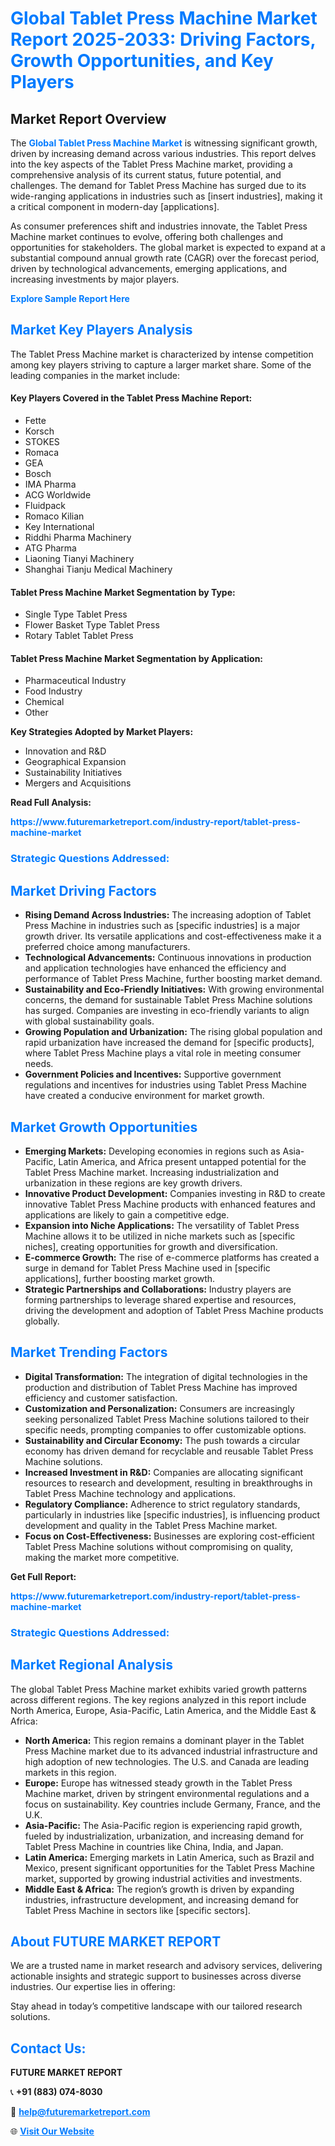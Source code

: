 <h1 style="color: #007BFF;">Global Tablet Press Machine Market Report 2025-2033: Driving Factors, Growth Opportunities, and Key Players</h1>

<section id="overview">
<h2>Market Report Overview</h2>
<p>The <a href="https://www.futuremarketreport.com/industry-report/tablet-press-machine-market" style="color: #007BFF; text-decoration: none;"><strong>Global Tablet Press Machine Market</strong></a> is witnessing significant growth, driven by increasing demand across various industries. This report delves into the key aspects of the Tablet Press Machine market, providing a comprehensive analysis of its current status, future potential, and challenges. The demand for Tablet Press Machine has surged due to its wide-ranging applications in industries such as [insert industries], making it a critical component in modern-day [applications].</p>
<p>As consumer preferences shift and industries innovate, the Tablet Press Machine market continues to evolve, offering both challenges and opportunities for stakeholders. The global market is expected to expand at a substantial compound annual growth rate (CAGR) over the forecast period, driven by technological advancements, emerging applications, and increasing investments by major players.</p>
</section>

<section id="overview">
<p><a href="https://www.futuremarketreport.com/request-sample/reportId=85630" style="color: #007BFF; text-decoration: none;"><strong>Explore Sample Report Here</strong></a></p>
</section>

<section id="key-players">
<h2 style="color: #007BFF;">Market Key Players Analysis</h2>
<p>The Tablet Press Machine market is characterized by intense competition among key players striving to capture a larger market share. Some of the leading companies in the market include:</p>
<h4>Key Players Covered in the Tablet Press Machine Report:</h4>
<ul><li>Fette</li><li>Korsch</li><li>STOKES</li><li>Romaca</li><li>GEA</li><li>Bosch</li><li>IMA Pharma</li><li>ACG Worldwide</li><li>Fluidpack</li><li>Romaco Kilian</li><li>Key International</li><li>Riddhi Pharma Machinery</li><li>ATG Pharma</li><li>Liaoning Tianyi Machinery</li><li>Shanghai Tianju Medical Machinery</li></ul>
<h4>Tablet Press Machine Market Segmentation by Type:</h4>
<ul><li>Single Type Tablet Press</li><li>Flower Basket Type Tablet Press</li><li>Rotary Tablet Tablet Press</li></ul>

<h4>Tablet Press Machine Market Segmentation by Application:</h4>
<ul><li>Pharmaceutical Industry</li><li>Food Industry</li><li>Chemical</li><li>Other</li></ul>
<p><strong>Key Strategies Adopted by Market Players:</strong></p>
<ul>
<li>Innovation and R&D</li>
<li>Geographical Expansion</li>
<li>Sustainability Initiatives</li>
<li>Mergers and Acquisitions</li>
</ul>
</section>

<section>
<p><strong>Read Full Analysis: </strong></p><a href="https://www.futuremarketreport.com/industry-report/tablet-press-machine-market" style="color: #007BFF; text-decoration: none;"><strong>https://www.futuremarketreport.com/industry-report/tablet-press-machine-market</strong></a>
<h3 style="color: #007BFF;">Strategic Questions Addressed:</h3>
</section>

<section id="driving-factors">
<h2 style="color: #007BFF;">Market Driving Factors</h2>
<ul>
<li><strong>Rising Demand Across Industries:</strong> The increasing adoption of Tablet Press Machine in industries such as [specific industries] is a major growth driver. Its versatile applications and cost-effectiveness make it a preferred choice among manufacturers.</li>
<li><strong>Technological Advancements:</strong> Continuous innovations in production and application technologies have enhanced the efficiency and performance of Tablet Press Machine, further boosting market demand.</li>
<li><strong>Sustainability and Eco-Friendly Initiatives:</strong> With growing environmental concerns, the demand for sustainable Tablet Press Machine solutions has surged. Companies are investing in eco-friendly variants to align with global sustainability goals.</li>
<li><strong>Growing Population and Urbanization:</strong> The rising global population and rapid urbanization have increased the demand for [specific products], where Tablet Press Machine plays a vital role in meeting consumer needs.</li>
<li><strong>Government Policies and Incentives:</strong> Supportive government regulations and incentives for industries using Tablet Press Machine have created a conducive environment for market growth.</li>
</ul>
</section>

<section id="growth-opportunities">
<h2 style="color: #007BFF;">Market Growth Opportunities</h2>
<ul>
<li><strong>Emerging Markets:</strong> Developing economies in regions such as Asia-Pacific, Latin America, and Africa present untapped potential for the Tablet Press Machine market. Increasing industrialization and urbanization in these regions are key growth drivers.</li>
<li><strong>Innovative Product Development:</strong> Companies investing in R&D to create innovative Tablet Press Machine products with enhanced features and applications are likely to gain a competitive edge.</li>
<li><strong>Expansion into Niche Applications:</strong> The versatility of Tablet Press Machine allows it to be utilized in niche markets such as [specific niches], creating opportunities for growth and diversification.</li>
<li><strong>E-commerce Growth:</strong> The rise of e-commerce platforms has created a surge in demand for Tablet Press Machine used in [specific applications], further boosting market growth.</li>
<li><strong>Strategic Partnerships and Collaborations:</strong> Industry players are forming partnerships to leverage shared expertise and resources, driving the development and adoption of Tablet Press Machine products globally.</li>
</ul>
</section>

<section id="trending-factors">
<h2 style="color: #007BFF;">Market Trending Factors</h2>
<ul>
<li><strong>Digital Transformation:</strong> The integration of digital technologies in the production and distribution of Tablet Press Machine has improved efficiency and customer satisfaction.</li>
<li><strong>Customization and Personalization:</strong> Consumers are increasingly seeking personalized Tablet Press Machine solutions tailored to their specific needs, prompting companies to offer customizable options.</li>
<li><strong>Sustainability and Circular Economy:</strong> The push towards a circular economy has driven demand for recyclable and reusable Tablet Press Machine solutions.</li>
<li><strong>Increased Investment in R&D:</strong> Companies are allocating significant resources to research and development, resulting in breakthroughs in Tablet Press Machine technology and applications.</li>
<li><strong>Regulatory Compliance:</strong> Adherence to strict regulatory standards, particularly in industries like [specific industries], is influencing product development and quality in the Tablet Press Machine market.</li>
<li><strong>Focus on Cost-Effectiveness:</strong> Businesses are exploring cost-efficient Tablet Press Machine solutions without compromising on quality, making the market more competitive.</li>
</ul>
</section>

<section>
<p><strong>Get Full Report: </strong></p><a href="https://www.futuremarketreport.com/industry-report/tablet-press-machine-market" style="color: #007BFF; text-decoration: none;"><strong>https://www.futuremarketreport.com/industry-report/tablet-press-machine-market</strong></a>
<h3 style="color: #007BFF;">Strategic Questions Addressed:</h3>
</section>


<section id="regional-analysis">
<h2 style="color: #007BFF;">Market Regional Analysis</h2>
<p>The global Tablet Press Machine market exhibits varied growth patterns across different regions. The key regions analyzed in this report include North America, Europe, Asia-Pacific, Latin America, and the Middle East & Africa:</p>
<ul>
<li><strong>North America:</strong> This region remains a dominant player in the Tablet Press Machine market due to its advanced industrial infrastructure and high adoption of new technologies. The U.S. and Canada are leading markets in this region.</li>
<li><strong>Europe:</strong> Europe has witnessed steady growth in the Tablet Press Machine market, driven by stringent environmental regulations and a focus on sustainability. Key countries include Germany, France, and the U.K.</li>
<li><strong>Asia-Pacific:</strong> The Asia-Pacific region is experiencing rapid growth, fueled by industrialization, urbanization, and increasing demand for Tablet Press Machine in countries like China, India, and Japan.</li>
<li><strong>Latin America:</strong> Emerging markets in Latin America, such as Brazil and Mexico, present significant opportunities for the Tablet Press Machine market, supported by growing industrial activities and investments.</li>
<li><strong>Middle East & Africa:</strong> The region’s growth is driven by expanding industries, infrastructure development, and increasing demand for Tablet Press Machine in sectors like [specific sectors].</li>
</ul>
</section>

<footer>
<h2 style="color: #007BFF;">About FUTURE MARKET REPORT</h2>
<p>We are a trusted name in market research and advisory services, delivering actionable insights and strategic support to businesses across diverse industries. Our expertise lies in offering:</p>

<p>Stay ahead in today’s competitive landscape with our tailored research solutions.</p>

<h2 style="color: #007BFF;">Contact Us:</h2>
<p><strong>FUTURE MARKET REPORT</strong></p>
<p>📞 <strong>+91 (883) 074-8030</strong></p>
<p>📧 <strong><a href="mailto:help@futuremarketreport.com" style="color: #007BFF;">help@futuremarketreport.com</a></strong></p>
<p>🌐 <strong><a href="https://www.futuremarketreport.com/" style="color: #007BFF;">Visit Our Website</a></strong></p>
</footer>